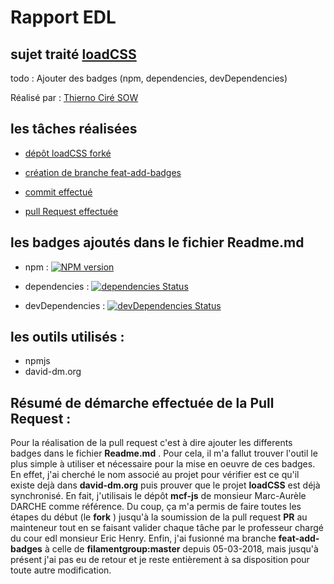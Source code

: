 # Rapport EDL

## sujet traité [loadCSS](https://github.com/filamentgroup/loadCSS)

todo : Ajouter des badges (npm, dependencies, devDependencies)  

Réalisé par : [Thierno Ciré SOW](https://github.com/thierno2018)

les tâches réalisées
----------------------
- [dépôt loadCSS forké](https://github.com/thierno2018/loadCSS)

- [création de branche feat-add-badges](https://github.com/thierno2018/loadCSS/tree/feat-add-badges)

- [commit effectué](https://github.com/thierno2018/loadCSS/commit/72cb0b248c459b17249082e4dc95ca6495016c0f)

- [pull Request effectuée](https://github.com/filamentgroup/loadCSS/pull/269)

les badges ajoutés dans le fichier Readme.md
--------------------------------------------
- npm :
[![NPM version](http://img.shields.io/npm/v/fg-loadcss.svg)](https://www.npmjs.org/package/fg-loadcss)

- dependencies :
[![dependencies Status](https://david-dm.org/filamentgroup/loadCSS/status.svg)](https://david-dm.org/filamentgroup/loadCSS)

- devDependencies :
[![devDependencies Status](https://david-dm.org/filamentgroup/loadCSS/dev-status.svg)](https://david-dm.org/filamentgroup/loadCSS?type=dev)


les outils utilisés :
---------------------
- npmjs
- david-dm.org

Résumé de démarche effectuée de la Pull Request :
-------
Pour la réalisation de la pull request c'est à dire ajouter les differents badges dans le fichier **Readme.md** . Pour cela, il m'a fallut trouver l'outil le plus simple à utiliser et nécessaire pour la mise en oeuvre de ces badges. En effet, j'ai cherché le nom associé au projet pour vérifier est ce qu'il existe dejà dans **david-dm.org** puis prouver que le projet **loadCSS** est déjà synchronisé. En fait, j'utilisais le dépôt **mcf-js** de monsieur Marc-Aurèle DARCHE comme référence. Du coup, ça m'a permis de faire toutes les étapes du début (le **fork** ) jusqu'à la soumission de la pull request **PR** au mainteneur tout en se faisant valider chaque tâche par le professeur chargé du cour edl monsieur Eric Henry. Enfin, j'ai fusionné ma branche **feat-add-badges** à celle de **filamentgroup:master** depuis 05-03-2018, mais jusqu'à présent j'ai pas eu de retour et je reste entièrement à sa disposition pour toute autre modification.
